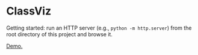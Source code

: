 # ClassViz

Getting started: run an HTTP server (e.g., `python -m http.server`) from the root directory of this project and browse it.

[Demo.](https://rsatrioadi.github.io/classviz/?p=jhotdraw-trc-sum-rs)
